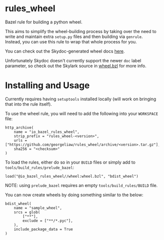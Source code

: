 # rules_wheel
Bazel rule for building a python wheel.

This aims to simplify the wheel-building process by taking over the need to write and maintain extra `setup.py` files and then building via `genrule`.
Instead, you can use this rule to wrap that whole process for you.

You can check out the Skydoc-generated wheel docs [here](docs/wheel.md).

Unfortunately Skydoc doesn't currently support the newer `doc` label parameter,
so check out the Skylark source in [wheel.bzl](wheel/wheel.bzl) for more info.

# Installing and Usage
Currently requires having `setuptools` installed locally (will work on bringing that into the rule itself).

To use the wheel rule, you will need to add the following into your `WORKSPACE` file:
```
http_archive(
    name = "io_bazel_rules_wheel",
    strip_prefix = "rules_wheel-<version>",
    urls = ["https://github.com/georgeliaw/rules_wheel/archive/<version>.tar.gz"],
    sha256 = "<checksum>"
)
```

To load the rules, either do so in your `BUILD` files or simply add to `tools/build_rules/prelude_bazel`:
```
load("@io_bazel_rules_wheel//wheel:wheel.bzl", "bdist_wheel")
```
NOTE: using `prelude_bazel` requires an empty `tools/build_rules/BUILD` file.

You can now create wheels by doing something similar to the below:
```
bdist_wheel(
    name = "sample_wheel",
    srcs = glob(
        ["**"],
        exclude = ["**/*.pyc"],
    ),
    include_package_data = True
)
```

